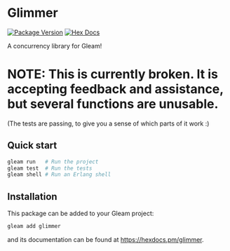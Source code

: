 # Glimmer

[![Package Version](https://img.shields.io/hexpm/v/glimmer)](https://hex.pm/packages/glimmer)
[![Hex Docs](https://img.shields.io/badge/hex-docs-ffaff3)](https://hexdocs.pm/glimmer/)

A concurrency library for Gleam!

# NOTE: This is currently broken. It is accepting feedback and assistance, but several functions are unusable.
(The tests are passing, to give you a sense of which parts of it work :)

## Quick start

```sh
gleam run   # Run the project
gleam test  # Run the tests
gleam shell # Run an Erlang shell
```

## Installation

This package can be added to your Gleam project:

```sh
gleam add glimmer
```

and its documentation can be found at <https://hexdocs.pm/glimmer>.
